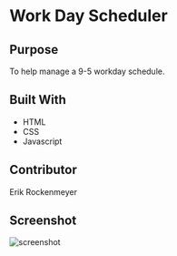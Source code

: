 # Work Day Scheduler

## Purpose
To help manage a 9-5 workday schedule.

## Built With
* HTML
* CSS
* Javascript

## Contributor
Erik Rockenmeyer

## Screenshot
![screenshot](https://user-images.githubusercontent.com/94813971/158000699-ae4b13a2-9a6f-4a9c-baf3-01ef26a779de.png)
